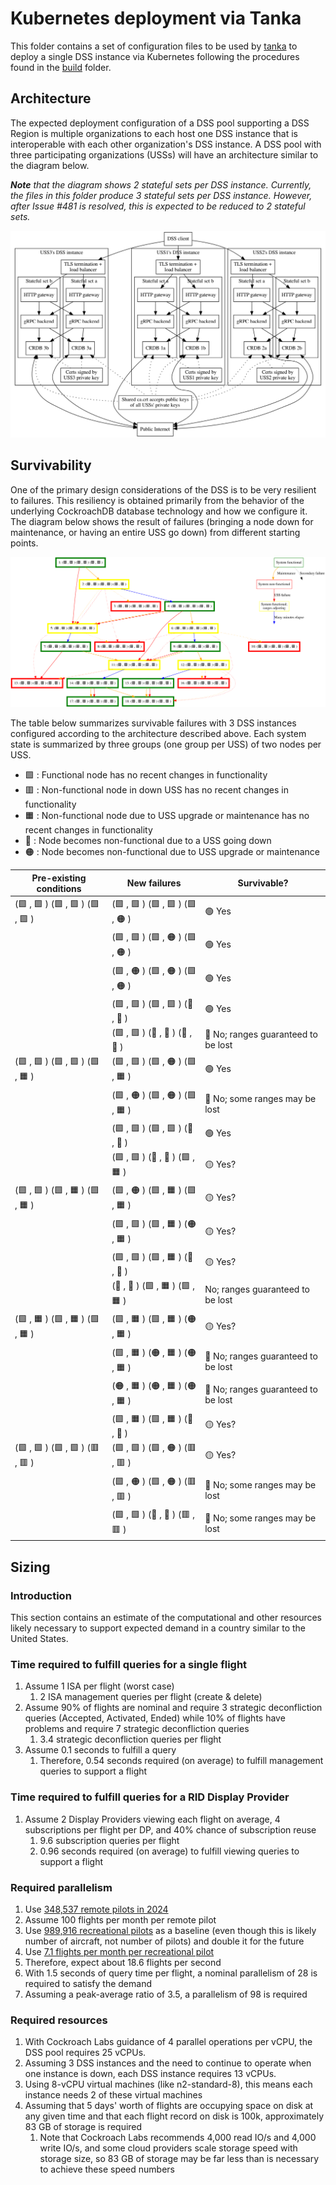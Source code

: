 # Kubernetes deployment via Tanka

This folder contains a set of configuration files to be used by
[tanka](https://tanka.dev/install) to deploy a single DSS instance via
Kubernetes following the procedures found in the [build](..) folder.

## Architecture

The expected deployment configuration of a DSS pool supporting a DSS Region is
multiple organizations to each host one DSS instance that is interoperable with
each other organization's DSS instance.  A DSS pool with three participating
organizations (USSs) will have an architecture similar to the diagram below.

_**Note** that the diagram shows 2 stateful sets per DSS instance.  Currently, the
files in this folder produce 3 stateful sets per DSS instance.  However, after
Issue #481 is resolved, this is expected to be reduced to 2 stateful sets._

![Pool architecture diagram](../../assets/generated/pool_architecture.png)

## Survivability

One of the primary design considerations of the DSS is to be very resilient to
failures.  This resiliency is obtained primarily from the behavior of the
underlying CockroachDB database technology and how we configure it.  The diagram
below shows the result of failures (bringing a node down for maintenance, or
having an entire USS go down) from different starting points.

![Survivability diagram](../../assets/generated/survivability_3x2.svg)


The table
below summarizes survivable failures with 3 DSS instances configured according
to the architecture described above.  Each system state is summarized by three
groups (one group per USS) of two nodes per USS.

* 🟩 : Functional node has no recent changes in functionality
* 🟥 : Non-functional node in down USS has no recent changes in functionality
* 🟧 : Non-functional node due to USS upgrade or maintenance has no recent changes in functionality
* 🔴 : Node becomes non-functional due to a USS going down
* 🟠 : Node becomes non-functional due to USS upgrade or maintenance

| Pre-existing conditions  | New failures | Survivable?
| --- | --- | ---
| (🟩 , 🟩 ) (🟩 , 🟩 ) (🟩 , 🟩 ) | (🟩 , 🟩 ) (🟩 , 🟩 ) (🟩 , 🟠 ) | 🟢 Yes
|                                    | (🟩 , 🟩 ) (🟩 , 🟠 ) (🟩 , 🟠 ) | 🟢 Yes
|                                    | (🟩 , 🟠 ) (🟩 , 🟠 ) (🟩 , 🟠 ) | 🟢 Yes
|                                    | (🟩 , 🟩 ) (🟩 , 🟩 ) (🔴 , 🔴 ) | 🟢 Yes
|                                    | (🟩 , 🟩 ) (🔴 , 🔴 ) (🔴 , 🔴 ) | 🔴 No; ranges guaranteed to be lost
| (🟩 , 🟩 ) (🟩 , 🟩 ) (🟩 , 🟧 ) | (🟩 , 🟩 ) (🟩 , 🟠 ) (🟩 , 🟧 ) | 🟢 Yes
|                                    | (🟩 , 🟠 ) (🟩 , 🟠 ) (🟩 , 🟧 ) | 🔴 No; some ranges may be lost
|                                    | (🟩 , 🟩 ) (🟩 , 🟩 ) (🔴 , 🔴 ) | 🟢 Yes
|                                    | (🟩 , 🟩 ) (🔴 , 🔴 ) (🟩 , 🟧 ) | 🟡 Yes?
| (🟩 , 🟩 ) (🟩 , 🟧 ) (🟩 , 🟧 ) | (🟩 , 🟠 ) (🟩 , 🟧 ) (🟩 , 🟧 ) | 🟡 Yes?
|                                    | (🟩 , 🟩 ) (🟩 , 🟧 ) (🟠 , 🟧 ) | 🟡 Yes?
|                                    | (🟩 , 🟩 ) (🟩 , 🟧 ) (🔴 , 🔴 ) | 🟡 Yes?
|                                    | (🔴 , 🔴 ) (🟩 , 🟧 ) (🟩 , 🟧 ) | No; ranges guaranteed to be lost
| (🟩 , 🟧 ) (🟩 , 🟧 ) (🟩 , 🟧 ) | (🟩 , 🟧 ) (🟩 , 🟧 ) (🟠 , 🟧 ) | 🟡 Yes?
|                                    | (🟩 , 🟧 ) (🟠 , 🟧 ) (🟠 , 🟧 ) | 🔴 No; ranges guaranteed to be lost
|                                    | (🟠 , 🟧 ) (🟠 , 🟧 ) (🟠 , 🟧 ) | 🔴 No; ranges guaranteed to be lost
|                                    | (🟩 , 🟧 ) (🟩 , 🟧 ) (🔴 , 🔴 ) | 🟡 Yes?
| (🟩 , 🟩 ) (🟩 , 🟩 ) (🟥 , 🟥 ) | (🟩 , 🟩 ) (🟩 , 🟠 ) (🟥 , 🟥 ) | 🟡 Yes?
|                                    | (🟩 , 🟠 ) (🟩 , 🟠 ) (🟥 , 🟥 ) | 🔴 No; some ranges may be lost
|                                    | (🟩 , 🟩 ) (🔴 , 🔴 ) (🟥 , 🟥 ) | 🔴 No; some ranges may be lost

## Sizing

### Introduction
This section contains an estimate of the computational and other resources
likely necessary to support expected demand in a country similar to the United
States.

### Time required to fulfill queries for a single flight
1. Assume 1 ISA per flight (worst case)
    1. 2 ISA management queries per flight (create & delete)
1. Assume 90% of flights are nominal and require 3 strategic deconfliction queries (Accepted, Activated, Ended) while 10% of flights have problems and require 7 strategic deconfliction queries
    1. 3.4 strategic deconfliction queries per flight
1. Assume 0.1 seconds to fulfill a query
    1. Therefore, 0.54 seconds required (on average) to fulfill management queries to support a flight

### Time required to fulfill queries for a RID Display Provider
1. Assume 2 Display Providers viewing each flight on average, 4 subscriptions per flight per DP, and 40% chance of subscription reuse
    1. 9.6 subscription queries per flight
    1. 0.96 seconds required (on average) to fulfill viewing queries to support a flight

### Required parallelism
1. Use [348,537 remote pilots in 2024](https://www.faa.gov/uas/resources/by_the_numbers/)
1. Assume 100 flights per month per remote pilot
1. Use [989,916 recreational pilots](https://www.faa.gov/data_research/aviation/aerospace_forecasts/media/FY2020-40_faa_aerospace_forecast.pdf) as a baseline (even though this is likely number of aircraft, not number of pilots) and double it for the future
1. Use [7.1 flights per month per recreational pilot](https://www.faa.gov/data_research/aviation/aerospace_forecasts/media/FY2020-40_faa_aerospace_forecast.pdf)
1. Therefore, expect about 18.6 flights per second
1. With 1.5 seconds of query time per flight, a nominal parallelism of 28 is required to satisfy the demand
1. Assuming a peak-average ratio of 3.5, a parallelism of 98 is required

### Required resources
1. With Cockroach Labs guidance of 4 parallel operations per vCPU, the DSS pool requires 25 vCPUs.
1. Assuming 3 DSS instances and the need to continue to operate when one instance is down, each DSS instance requires 13 vCPUs.
1. Using 8-vCPU virtual machines (like n2-standard-8), this means each instance needs 2 of these virtual machines
1. Assuming that 5 days' worth of flights are occupying space on disk at any given time and that each flight record on disk is 100k, approximately 83 GB of storage is required
    1. Note that Cockroach Labs recommends 4,000 read IO/s and 4,000 write IO/s, and some cloud providers scale storage speed with storage size, so 83 GB of storage may be far less than is necessary to achieve these speed numbers
